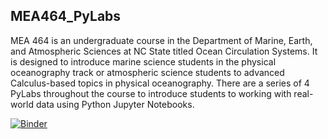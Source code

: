 ## MEA464_PyLabs

MEA 464 is an undergraduate course in the Department of Marine, Earth, and Atmospheric Sciences at NC State titled Ocean Circulation Systems.  It is designed to introduce marine science students in the physical oceanography track or atmospheric science students to advanced Calculus-based topics in physical oceanography.  There are a series of 4 PyLabs throughout the course to introduce students to working with real-world data using Python Jupyter Notebooks.    

[![Binder](https://mybinder.org/badge_logo.svg)](https://mybinder.org/v2/gh/stu-bishop/MEA464_PyLabs/HEAD)

